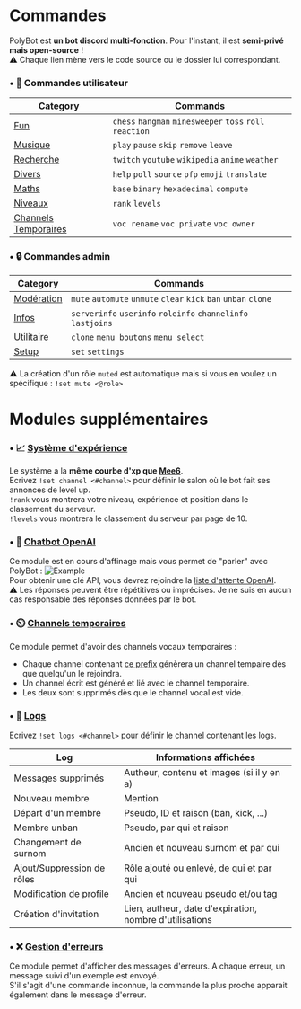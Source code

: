 # Commandes

PolyBot est **un bot discord multi-fonction**. Pour l'instant, il est **semi-privé mais open-source** !<br>
⚠️ Chaque lien mène vers le code source ou le dossier lui correspondant.<br>


### • 🧍 Commandes utilisateur

|                                          Category                                         |                         Commands                       |
|-------------------------------------------------------------------------------------------|--------------------------------------------------------|
|[Fun](https://github.com/MrSpaar/PolyBot/blob/master/modules/fun.py)                      | `chess` `hangman` `minesweeper` `toss` `roll` `reaction`|
|[Musique](https://github.com/MrSpaar/PolyBot/blob/master/modules/music.py)                | `play` `pause` `skip` `remove` `leave`                  |
|[Recherche](https://github.com/MrSpaar/PolyBot/blob/master/modules/search.py)             | `twitch` `youtube` `wikipedia` `anime` `weather`        |
|[Divers](https://github.com/MrSpaar/PolyBot/blob/master/modules/misc.py)                  | `help` `poll` `source` `pfp` `emoji` `translate`        |
|[Maths](https://github.com/MrSpaar/PolyBot/blob/master/modules/maths.py)                  | `base` `binary` `hexadecimal` `compute`                 |
|[Niveaux](https://github.com/MrSpaar/PolyBot/blob/master/modules/levels.py)               | `rank` `levels`                                         |
|[Channels Temporaires](https://github.com/MrSpaar/PolyBot/blob/master/modules/channels.py)| `voc rename` `voc private` `voc owner`                  |

### • 🔒 Commandes admin

|                                        Category                                |                                   Commands                                |
|--------------------------------------------------------------------------------|---------------------------------------------------------------------------|
|[Modération](https://github.com/MrSpaar/PolyBot/blob/master/modules/moderation.py)| `mute` `automute` `unmute` `clear` `kick` `ban` `unban` `clone`         |
|[Infos](https://github.com/MrSpaar/PolyBot/blob/master/modules/informations.py)   | `serverinfo` `userinfo` `roleinfo` `channelinfo` `lastjoins`            |
|[Utilitaire](https://github.com/MrSpaar/PolyBot/blob/master/modules/utility.py)   | `clone` `menu boutons` `menu select`                                    |
|[Setup](https://github.com/MrSpaar/PolyBot/blob/master/modules/setup.py)          | `set` `settings`                                                        |

⚠️ La création d'un rôle `muted` est automatique mais si vous en voulez un spécifique : `!set mute <@role>`

# Modules supplémentaires

### • 📈 [Système d'expérience](https://github.com/MrSpaar/PolyBot/blob/master/modules/levels.py)

Le système a la **même courbe d'xp que [Mee6](https://mee6.xyz/)**. <br>
Ecrivez `!set channel <#channel>` pour définir le salon où le bot fait ses annonces de level up.<br>
`!rank` vous montrera votre niveau, expérience et position dans le classement du serveur.<br>
`!levels` vous montrera le classement du serveur par page de 10.

### • 💬 [Chatbot OpenAI](https://github.com/MrSpaar/PolyBot/blob/master/modules/openai.py)

Ce module est en cours d'affinage mais vous permet de "parler" avec PolyBot :
![Example](https://i.imgur.com/wVMC2wJ.png)<br>
Pour obtenir une clé API, vous devrez rejoindre la [liste d'attente OpenAI](https://share.hsforms.com/1Lfc7WtPLRk2ppXhPjcYY-A4sk30). <br>
⚠️ Les réponses peuvent être répétitives ou imprécises. Je ne suis en aucun cas responsable des réponses données par le bot.

### • ⏲️ [Channels temporaires](https://github.com/MrSpaar/PolyBot/blob/master/modules/channels.py)

Ce module permet d'avoir des channels vocaux temporaires :

- Chaque channel contenant [ce prefix](https://github.com/MrSpaar/PolyBot/blob/master/modules/channels.py#L18) génèrera un channel tempaire dès que quelqu'un le rejoindra.
- Un channel écrit est généré et lié avec le channel temporaire.
- Les deux sont supprimés dès que le channel vocal est vide.

### • 📝 [Logs](https://github.com/MrSpaar/PolyBot/blob/master/modules/logs.py)

Ecrivez `!set logs <#channel>` pour définir le channel contenant les logs.

|           Log            |                Informations affichées                  |
|--------------------------|--------------------------------------------------------|
|Messages supprimés        | Autheur, contenu et images (si il y en a)              |
|Nouveau membre            | Mention                                                |
|Départ d'un membre        | Pseudo, ID et raison (ban, kick, ...)                  |
|Membre unban              | Pseudo, par qui et raison                              |
|Changement de surnom      | Ancien et nouveau surnom et par qui                    |
|Ajout/Suppression de rôles| Rôle ajouté ou enlevé, de qui et par qui               |
|Modification de profile   | Ancien et nouveau pseudo et/ou tag                     |
|Création d'invitation     | Lien, autheur, date d'expiration, nombre d'utilisations|

### • ❌ [Gestion d'erreurs](https://github.com/MrSpaar/PolyBot/blob/master/modules/errors.py)

Ce module permet d'afficher des messages d'erreurs. A chaque erreur, un message suivi d'un exemple est envoyé.<br>
S'il s'agit d'une commande inconnue, la commande la plus proche apparait également dans le message d'erreur.
